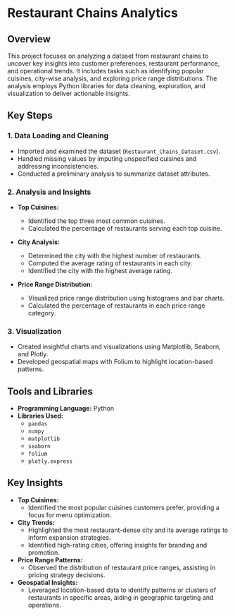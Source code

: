 # Restaurant Chains Analytics  

## Overview  
This project focuses on analyzing a dataset from restaurant chains to uncover key insights into customer preferences, restaurant performance, and operational trends. It includes tasks such as identifying popular cuisines, city-wise analysis, and exploring price range distributions. The analysis employs Python libraries for data cleaning, exploration, and visualization to deliver actionable insights.  

## Key Steps  

### 1. Data Loading and Cleaning  
- Imported and examined the dataset (`Restaurant_Chains_Dataset.csv`).  
- Handled missing values by imputing unspecified cuisines and addressing inconsistencies.  
- Conducted a preliminary analysis to summarize dataset attributes.  

### 2. Analysis and Insights  
- **Top Cuisines:**  
  - Identified the top three most common cuisines.  
  - Calculated the percentage of restaurants serving each top cuisine.  

- **City Analysis:**  
  - Determined the city with the highest number of restaurants.  
  - Computed the average rating of restaurants in each city.  
  - Identified the city with the highest average rating.  

- **Price Range Distribution:**  
  - Visualized price range distribution using histograms and bar charts.  
  - Calculated the percentage of restaurants in each price range category.  

### 3. Visualization  
- Created insightful charts and visualizations using Matplotlib, Seaborn, and Plotly.  
- Developed geospatial maps with Folium to highlight location-based patterns.  

## Tools and Libraries  
- **Programming Language:** Python  
- **Libraries Used:**  
  - `pandas`  
  - `numpy`  
  - `matplotlib`  
  - `seaborn`  
  - `folium`  
  - `plotly.express`  

## Key Insights  
- **Top Cuisines:**  
  - Identified the most popular cuisines customers prefer, providing a focus for menu optimization.  
- **City Trends:**  
  - Highlighted the most restaurant-dense city and its average ratings to inform expansion strategies.  
  - Identified high-rating cities, offering insights for branding and promotion.  
- **Price Range Patterns:**  
  - Observed the distribution of restaurant price ranges, assisting in pricing strategy decisions.  
- **Geospatial Insights:**  
  - Leveraged location-based data to identify patterns or clusters of restaurants in specific areas, aiding in geographic targeting and operations.  
